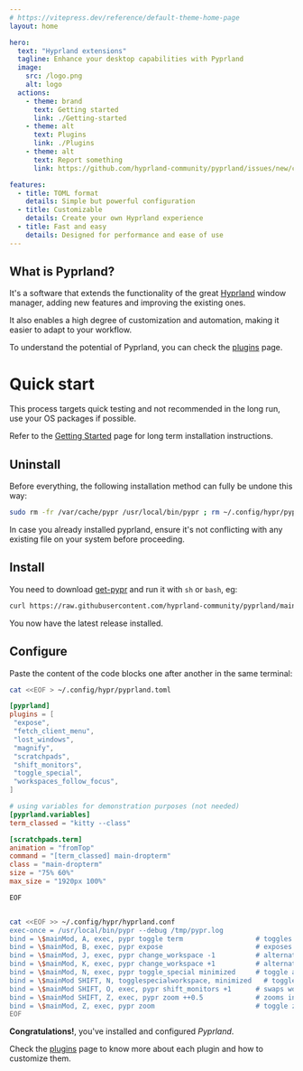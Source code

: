 ```yaml
---
# https://vitepress.dev/reference/default-theme-home-page
layout: home

hero:
  text: "Hyprland extensions"
  tagline: Enhance your desktop capabilities with Pyprland
  image:
    src: /logo.png
    alt: logo
  actions:
    - theme: brand
      text: Getting started
      link: ./Getting-started
    - theme: alt
      text: Plugins
      link: ./Plugins
    - theme: alt
      text: Report something
      link: https://github.com/hyprland-community/pyprland/issues/new/choose

features:
  - title: TOML format
    details: Simple but powerful configuration
  - title: Customizable
    details: Create your own Hyprland experience
  - title: Fast and easy
    details: Designed for performance and ease of use
---
```


## What is Pyprland?

It's a software that extends the functionality of the great [Hyprland](https://hyprland.org/) window manager, adding new features and improving the existing ones.

It also enables a high degree of customization and automation, making it easier to adapt to your workflow.

To understand the potential of Pyprland, you can check the [plugins](./Plugins) page.

# Quick start

This process targets quick testing and not recommended in the long run, use your OS packages if possible.

Refer to the [Getting Started](./Getting-started) page for long term installation instructions.

## Uninstall

Before everything, the following installation method can fully be undone this way:

 ```sh
 sudo rm -fr /var/cache/pypr /usr/local/bin/pypr ; rm ~/.config/hypr/pyprland.toml
 ```

In case you already installed pyprland, ensure it's not conflicting with any existing file on your system before proceeding.

## Install

You need to download [get-pypr](https://raw.githubusercontent.com/hyprland-community/pyprland/main/scripts/get-pypr) and run it with `sh` or `bash`, eg:

 ```sh
 curl https://raw.githubusercontent.com/hyprland-community/pyprland/main/scripts/get-pypr | sh
 ```

You now have the latest release installed.

## Configure

Paste the content of the code blocks one after another in the same terminal:

 ```sh
cat <<EOF > ~/.config/hypr/pyprland.toml
```

 ```toml
[pyprland]
plugins = [
  "expose",
  "fetch_client_menu",
  "lost_windows",
  "magnify",
  "scratchpads",
  "shift_monitors",
  "toggle_special",
  "workspaces_follow_focus",
]

# using variables for demonstration purposes (not needed)
[pyprland.variables]
term_classed = "kitty --class"

[scratchpads.term]
animation = "fromTop"
command = "[term_classed] main-dropterm"
class = "main-dropterm"
size = "75% 60%"
max_size = "1920px 100%"
```

```sh
EOF


cat <<EOF >> ~/.config/hypr/hyprland.conf
exec-once = /usr/local/bin/pypr --debug /tmp/pypr.log
bind = \$mainMod, A, exec, pypr toggle term                  # toggles the "term" scratchpad visibility
bind = \$mainMod, B, exec, pypr expose                       # exposes every window temporarily or "jump" to the fucused one
bind = \$mainMod, J, exec, pypr change_workspace -1          # alternative multi-monitor workspace switcher
bind = \$mainMod, K, exec, pypr change_workspace +1          # alternative multi-monitor workspace switcher
bind = \$mainMod, N, exec, pypr toggle_special minimized     # toggle a window from/to the "minimized" special workspace
bind = \$mainMod SHIFT, N, togglespecialworkspace, minimized   # toggle the "minimized" special workspace visibility
bind = \$mainMod SHIFT, O, exec, pypr shift_monitors +1      # swaps workspaces between monitors
bind = \$mainMod SHIFT, Z, exec, pypr zoom ++0.5             # zooms in the focused workspace
bind = \$mainMod, Z, exec, pypr zoom                         # toggle zooming
EOF
```

**Congratulations!**, you've installed and configured _Pyprland_.

Check the [plugins](./Plugins) page to know more about each plugin and how to customize them.
